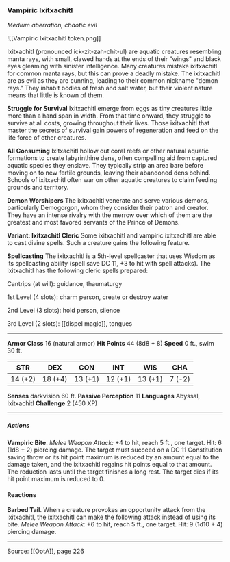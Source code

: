 ### Vampiric Ixitxachitl
_Medium aberration, chaotic evil_

![[Vampiric Ixitxachitl token.png]]

Ixitxachitl (pronounced ick-zit-zah-chit-ul) are aquatic creatures resembling manta rays, with small, clawed hands at the ends of their "wings" and black eyes gleaming with sinister intelligence. Many creatures mistake ixitxachitl for common manta rays, but this can prove a deadly mistake. The ixitxachitl are as evil as they are cunning, leading to their common nickname "demon rays." They inhabit bodies of fresh and salt water, but their violent nature means that little is known of them.

**Struggle for Survival**  Ixitxachitl emerge from eggs as tiny creatures little more than a hand span in width. From that time onward, they struggle to survive at all costs, growing throughout their lives. Those ixitxachitl that master the secrets of survival gain powers of regeneration and feed on the life force of other creatures.


**All Consuming** Ixitxachitl hollow out coral reefs or other natural aquatic formations to create labyrinthine dens, often compelling aid from captured aquatic species they enslave. They typically strip an area bare before moving on to new fertile grounds, leaving their abandoned dens behind. Schools of ixitxachitl often war on other aquatic creatures to claim feeding grounds and territory.


**Demon Worshipers** The ixitxachitl venerate and serve various demons, particularly Demogorgon, whom they consider their patron and creator. They have an intense rivalry with the merrow over which of them are the greatest and most favored servants of the Prince of Demons.



**Variant: Ixitxachitl Cleric** Some ixitxachitl and vampiric ixitxachitl are able to cast divine spells. Such a creature gains the following feature.

**Spellcasting** The ixitxachitl is a 5th-level spellcaster that uses Wisdom as its spellcasting ability (spell save DC 11, +3 to hit with spell attacks). The ixitxachitl has the following cleric spells prepared:

Cantrips (at will): guidance, thaumaturgy

1st Level (4 slots): charm person, create or destroy water

2nd Level (3 slots): hold person, silence

3rd Level (2 slots): [[dispel magic]], tongues







---

**Armor Class** 16 (natural armor)
**Hit Points** 44 (8d8 + 8)
**Speed** 0 ft., swim 30 ft.

| STR     | DEX     | CON     | INT     | WIS     | CHA     |
|---------|---------|---------|---------|---------|---------|
| 14 (+2) | 18 (+4) | 13 (+1) | 12 (+1) | 13 (+1) | 7 (-2) |

**Senses** darkvision 60 ft.
**Passive Perception** 11
**Languages** Abyssal, Ixitxachitl
**Challenge** 2 (450 XP)

---

##### Actions
**Vampiric Bite**. _Melee Weapon Attack:_ +4 to hit, reach 5 ft., one target. Hit: 6 (1d8 + 2) piercing damage. The target must succeed on a DC 11 Constitution saving throw or its hit point maximum is reduced by an amount equal to the damage taken, and the ixitxachitl regains hit points equal to that amount. The reduction lasts until the target finishes a long rest. The target dies if its hit point maximum is reduced to 0.

#### Reactions
**Barbed Tail**. When a creature provokes an opportunity attack from the ixitxachitl, the ixitxachitl can make the following attack instead of using its bite. _Melee Weapon Attack:_ +6 to hit, reach 5 ft., one target. Hit: 9 (1d10 + 4) piercing damage.


---

Source: [[OotA]], page 226